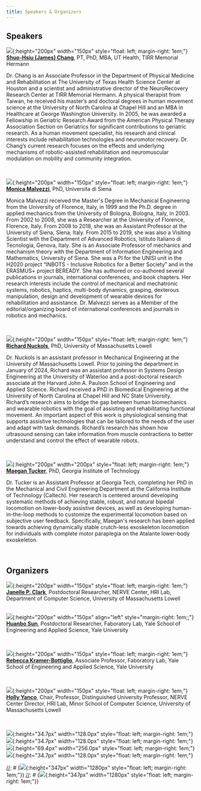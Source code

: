 ```yaml
---
title: Speakers & Organizers
---
```


## Speakers

![](/assets/images/Chang.jpg){:height="200px" width="150px" style="float: left; margin-right: 1em;"}
**[Shuo-Hsiu (James) Chang](https://med.uth.edu/pmr/2022/10/28/shuo-hsiu-james-chang-pt-phd/)**, PT, PhD, MBA, UT Health, TIRR Memorial Hermann

Dr. Chang is an Associate Professor in the Department of Physical Medicine and Rehabilitation at The University of Texas Health Science Center at Houston and a scientist and administrative director of the NeuroRecovery Research Center at TIRR Memorial Hermann. A physical therapist from Taiwan, he received his master’s and doctoral degrees in human movement science at the University of North Carolina at Chapel Hill and an MBA in Healthcare at George Washington University. In 2005, he was awarded a Fellowship in Geriatric Research Award from the American Physical Therapy Association Section on Geriatrics for significant contributions to geriatric research. As a human movement specialist, his research and clinical interests include rehabilitation technologies and neuromotor recovery. Dr. Chang’s current research focuses on the effects and underlying mechanisms of robotic-assisted rehabilitation and neuromuscular modulation on mobility and community integration. 

<br style="clear:both" />

![](/assets/images/monica.jpg){:height="200px" width="150px" style="float: left; margin-right: 1em;"}
**[Monica Malvezzi](https://docenti.unisi.it/en/malvezzi)**, PhD, Universita di Siena

Monica Malvezzi received the Master's Degree in Mechanical Engineering from the University of Florence, Italy, in 1999 and the Ph.D. degree in applied mechanics from the University of Bologna, Bologna, Italy, in 2003. From 2002 to 2008, she was a Researcher at the University of Florence, Florence, Italy. From 2008 to 2018, she was an Assistant Professor at the University of Siena, Siena, Italy. From 2015 to 2019, she was also a Visiting Scientist with the Department of Advanced Robotics, Istituto Italiano di Tecnologia, Genova, Italy. She is an Associate Professor of mechanics and mechanism theory with the Department of Information Engineering and Mathematics, University of Siena. She was a PI for the UNISI unit in the H2020 project “INBOTS - Inclusive Robotics for a Better Society” and in the ERASMUS+ project BEREADY. She has authored or co-authored several publications in journals, international conferences, and book chapters. Her research interests include the control of mechanical and mechatronic systems, robotics, haptics, multi-body dynamics, grasping, dexterous manipulation, design and development of wearable devices for rehabilitation and assistance. Dr. Malvezzi serves as a Member of the editorial/organizing board of international conferences and journals in robotics and mechanics.

<br style="clear:both" />

![](/assets/images/nuckols.png){:height="200px" width="150px" style="float: left; margin-right: 1em;"}
**[Richard Nuckols](https://www.nuckolslab.com/)**, PhD, University of Massachusetts Lowell

Dr. Nuckols is an assistant professor in Mechanical Engineering at the University of Massachusetts Lowell.  Prior to joining the department in January of 2024, Richard was an assistant professor in Systems Design Engineering at the University of Waterloo and a post-doctoral research associate at the Harvard John A. Paulson School of Engineering and Applied Science. Richard received a PhD in Biomedical Engineering at the University of North Carolina at Chapel Hill and NC State University. Richard’s research aims to bridge the gap between human biomechanics and wearable robotics with the goal of assisting and rehabilitating functional movement. An important aspect of this work is physiological sensing that supports assistive technologies that can be tailored to the needs of the user and adapt with task demands. Richard’s research has shown how ultrasound sensing can take information from muscle contractions to better understand and control the effect of wearable robots.

<br style="clear:both" />

![](/assets/images/Tucker.jpg){:height="200px" width="200px" style="float: left; margin-right: 1em;"}
**[Maegan Tucker](https://maegantucker.com/)**, PhD, Georgia Institute of Technology

Dr. Tucker is an Assistant Professor at Georgia Tech, completing her PhD in the Mechanical and Civil Engineering Department at the California Institute of Technology (Caltech). Her research is centered around developing systematic methods of achieving stable, robust, and natural bipedal locomotion on lower-body assistive devices, as well as developing human-in-the-loop methods to customize the experimental locomotion based on subjective user feedback. Specifically, Maegan's research has been applied towards achieving dynamically stable crutch-less exoskeleton locomotion for individuals with complete motor paraplegia on the Atalante lower-body exoskeleton. 

<br style="clear:both" />

## Organizers

![](/assets/images/jclark.jpg){:height="200px" width="150px" style="float: left; margin-right: 1em;"}
**[Janelle P. Clark](http://www.linkedin.com/in/janelle-clark)**, Postdoctoral Researcher, NERVE Center, HRI Lab, Department of Computer Science, University of Massachusetts Lowell                                                                                                                                                                                                       
<br style="clear:both" />                                                                                                                                                                

![](/assets/images/Huanbo.png){:height="200px" width="150px" align="left" style="margin-right: 1em;;"}
**[Huanbo Sun](https://is.mpg.de/person/shuanbo)**, Postdoctoral Researcher, Faboratory Lab, Yale School of Engineering and Applied Science, Yale University        

<br style="clear:both" />

![](/assets/images/Rebecca.jpg){:height="200px" width="150px" style="float: left; margin-right: 1em;"}
**[Rebecca Kramer-Bottiglio]([https://is.mpg.de/person/shuanbo](https://seas.yale.edu/faculty-research/faculty-directory/rebecca-kramer-bottiglio))**, Associate Professor, Faboratory Lab, Yale School of Engineering and Applied Science, Yale University     

<br style="clear:both" />

![](/assets/images/Yanco.jpg){:height="200px" width="150px" style="float: left; margin-right: 1em;"}
**[Holly Yanco](https://www.linkedin.com/in/holly-yanco-59018313)**, Chair, Professor, Distinguished University Professor, NERVE Center Director, HRI Lab, Minor School of Computer Science, University of Massachusetts Lowell

<br style="clear:both" />

![](/assets/images/yale.png){:height="34.7px" width="128.0px" style="float: left; margin-right: 1em;"}
![](/assets/images/UML.png){:height="34.7px" width="128.0px" style="float: left; margin-right: 1em;"}
![](/assets/images/nerve.jpg){:height="69.4px" width="256.0px" style="float: left; margin-right: 1em;"}
![](/assets/images/NSF.png){:height="34.7px" width="128.0px" style="float: left; margin-right: 1em;"}

[//]: # (images NOT uploaded)
[//]: # (![](/assets/images/faboratory.png){:height="347px" width="1280px" style="float: left; margin-right: 1em;"})
[//]: # (![](/assets/images/cifellow.png){:height="347px" width="1280px" style="float: left; margin-right: 1em;"})

